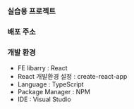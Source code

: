 ### 실습용 프로젝트

### 배포 주소
### 개발 환경
- FE libarry : React
- React 개발환경 설정 : create-react-app
- Language : TypeScript
- Package Manager : NPM
- IDE : Visual Studio
